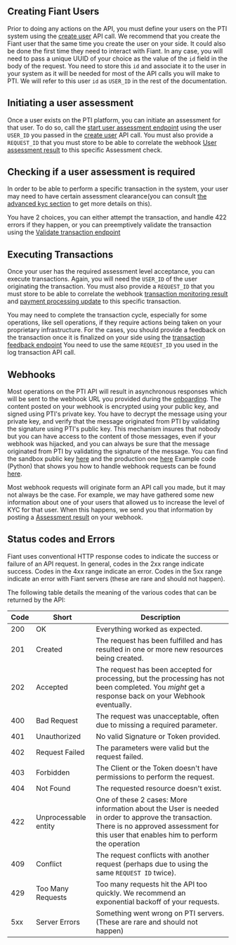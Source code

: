 
## Creating Fiant Users

Prior to doing any actions on the API, you must define your users on the PTI system using the [create user](https://provenancetech.github.io/pti-docs/api/v1/#/default/post_users) API call. 
We recommend that you create the Fiant user that the same time you create the user on your side.
It could also be done the first time they need to interact with Fiant.
In any case, you will need to pass a unique UUID of your choice as the value of the `id` field in the body of the request.
You need to store this `id` and associate it to the user in your system as it will be needed for most of the API calls you will make to PTI.
We will refer to this user `id` as `USER_ID` in the rest of the documentation.

## Initiating a user assessment

Once a user exists on the PTI platform, you can initiate an assessment for that user. To do so, call the [start user assessment endpoint](https://provenancetech.github.io/pti-docs/api/v1/index.html#/User%20Assessment/startUserAssessment) 
using the user `USER_ID` you passed in the [create user](https://provenancetech.github.io/pti-docs/api/v1/#/default/post_users) API call. You must also provide a `REQUEST_ID` that you must store
to be able to correlate the webhook [User assessment result](#user-assessment-result) to this specific Assessment check.

## Checking if a user assessment is required

In order to be able to perform a specific transaction in the system, your user may need to have certain assessment clearance(you can consult [the advanced kyc section](#kyc) to get more details on this).

You have 2 choices, you can either attempt the transaction, and handle 422 errors if they happen, or you can preemptively validate the transaction using the [Validate transaction endpoint](https://provenancetech.github.io/pti-docs/api/v1/index.html#/Transaction%20Assessment/transactionInformationAssessment)


## Executing Transactions

Once your user has the required assessment level acceptance, you can execute transactions.
Again, you will need the `USER_ID` of the user originating the transaction. You must also provide a `REQUEST_ID` that you must store
to be able to correlate the webhook [transaction monitoring result](#transaction-monitoring-result) and [payment processing update](#payment-processing-update)  to this specific transaction.

You may need to complete the transaction cycle, especially for some operations, like sell operations, if they require actions being taken on your proprietary infrastructure. For the cases, you should provide a feedback on the transaction once it is finalized on your side using the [transaction feedback endpoint](https://provenancetech.github.io/pti-docs/api/v1/index.html#/default/post_transactions__requestId__feedback)
You need to use the same `REQUEST_ID` you used in the log transaction API call.

## Webhooks

Most operations on the PTI API will result in asynchronous responses which will be sent to the webhook URL you provided during the [onboarding](fiant-onboarding).
The content posted on your webhook is encrypted using your public key, and signed using PTI's private key.
You have to decrypt the message using your private key, and verify that the message originated from PTI by validating the signature using PTI's public key.
This mechanism insures that nobody but you can have access to the content of those messages, even if your webhook was hijacked, and you can always be sure 
that the message originated from PTI by validating the signature of the message.
You can find the sandbox public key [here](sandbox.pub) and the production one [here](prod.pub) 
Example code (Python) that shows you how to handle webhook requests can be found [here](https://github.com/provenancetech/pti-docs/blob/master/examples/webhook-server/python/webhook_server.py).

Most webhook requests will originate form an API call you made, but it may not always be the case. For example, we may have gathered some new information about one of your users that 
allowed us to increase the level of KYC for that user. When this happens, we send you that information by posting a [Assessment result](#user-assessment-result) on your webhook.


## Status codes and Errors

Fiant uses conventional HTTP response codes to indicate the success or failure of an API request. 
In general, codes in the 2xx range indicate success. Codes in the 4xx range indicate an error. 
Codes in the 5xx range indicate an error with Fiant servers (these are rare and should not happen).

The following table details the meaning of the various codes that can be returned by the API:

| Code | Short                | Description                                                                                                                                                                                  |
|------|----------------------|----------------------------------------------------------------------------------------------------------------------------------------------------------------------------------------------|
| 200  | OK                   | Everything worked as expected.                                                                                                                                                               |
| 201  | Created              | The request has been fulfilled and has resulted in one or more new resources being created.                                                                                                  |
| 202  | Accepted             | The request has been accepted for processing, but the processing has not been completed. You *might* get a response back on your Webhook eventually.                                         |
| 400  | Bad Request          | The request was unacceptable, often due to missing a required parameter.                                                                                                                     |
| 401  | Unauthorized         | No valid Signature or Token provided.                                                                                                                                                        |
| 402  | Request Failed       | The parameters were valid but the request failed.                                                                                                                                            |
| 403  | Forbidden            | The Client or the Token doesn't have permissions to perform the request.                                                                                                                     |
| 404  | Not Found            | The requested resource doesn't exist.                                                                                                                                                        |
| 422  | Unprocessable entity | One of these 2 cases: More information about the User is needed in order to approve the transaction. There is no approved assessment for this user that enables him to perform the operation |
| 409  | Conflict             | The request conflicts with another request (perhaps due to using the same `REQUEST ID` twice).                                                                                               |
| 429  | Too Many Requests    | Too many requests hit the API too quickly. We recommend an exponential backoff of your requests.                                                                                             |
| 5xx  | Server Errors        | 	Something went wrong on PTI servers. (These are rare and should not happen)                                                                                                                 |
